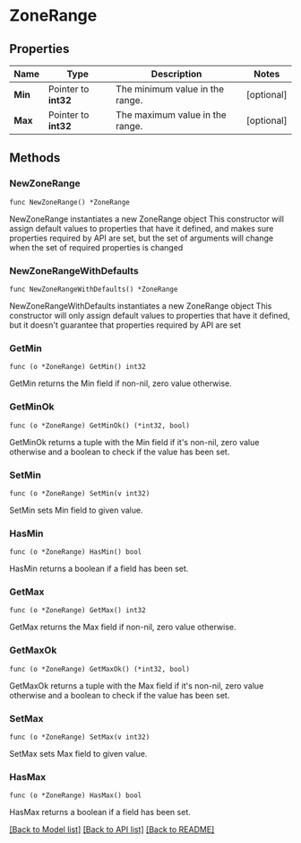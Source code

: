 # ZoneRange

## Properties

Name | Type | Description | Notes
------------ | ------------- | ------------- | -------------
**Min** | Pointer to **int32** | The minimum value in the range. | [optional] 
**Max** | Pointer to **int32** | The maximum value in the range. | [optional] 

## Methods

### NewZoneRange

`func NewZoneRange() *ZoneRange`

NewZoneRange instantiates a new ZoneRange object
This constructor will assign default values to properties that have it defined,
and makes sure properties required by API are set, but the set of arguments
will change when the set of required properties is changed

### NewZoneRangeWithDefaults

`func NewZoneRangeWithDefaults() *ZoneRange`

NewZoneRangeWithDefaults instantiates a new ZoneRange object
This constructor will only assign default values to properties that have it defined,
but it doesn't guarantee that properties required by API are set

### GetMin

`func (o *ZoneRange) GetMin() int32`

GetMin returns the Min field if non-nil, zero value otherwise.

### GetMinOk

`func (o *ZoneRange) GetMinOk() (*int32, bool)`

GetMinOk returns a tuple with the Min field if it's non-nil, zero value otherwise
and a boolean to check if the value has been set.

### SetMin

`func (o *ZoneRange) SetMin(v int32)`

SetMin sets Min field to given value.

### HasMin

`func (o *ZoneRange) HasMin() bool`

HasMin returns a boolean if a field has been set.

### GetMax

`func (o *ZoneRange) GetMax() int32`

GetMax returns the Max field if non-nil, zero value otherwise.

### GetMaxOk

`func (o *ZoneRange) GetMaxOk() (*int32, bool)`

GetMaxOk returns a tuple with the Max field if it's non-nil, zero value otherwise
and a boolean to check if the value has been set.

### SetMax

`func (o *ZoneRange) SetMax(v int32)`

SetMax sets Max field to given value.

### HasMax

`func (o *ZoneRange) HasMax() bool`

HasMax returns a boolean if a field has been set.


[[Back to Model list]](../README.md#documentation-for-models) [[Back to API list]](../README.md#documentation-for-api-endpoints) [[Back to README]](../README.md)


